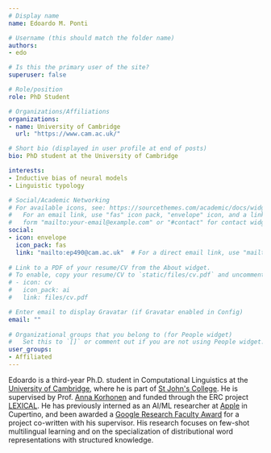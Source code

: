 ```yaml
---
# Display name
name: Edoardo M. Ponti

# Username (this should match the folder name)
authors:
- edo

# Is this the primary user of the site?
superuser: false

# Role/position
role: PhD Student

# Organizations/Affiliations
organizations:
- name: University of Cambridge
  url: "https://www.cam.ac.uk/"

# Short bio (displayed in user profile at end of posts)
bio: PhD student at the University of Cambridge

interests:
- Inductive bias of neural models
- Linguistic typology

# Social/Academic Networking
# For available icons, see: https://sourcethemes.com/academic/docs/widgets/#icons
#   For an email link, use "fas" icon pack, "envelope" icon, and a link in the
#   form "mailto:your-email@example.com" or "#contact" for contact widget.
social:
- icon: envelope
  icon_pack: fas
  link: "mailto:ep490@cam.ac.uk"  # For a direct email link, use "mailto:test@example.org".
  
# Link to a PDF of your resume/CV from the About widget.
# To enable, copy your resume/CV to `static/files/cv.pdf` and uncomment the lines below.  
# - icon: cv
#   icon_pack: ai
#   link: files/cv.pdf 

# Enter email to display Gravatar (if Gravatar enabled in Config)
email: ""
  
# Organizational groups that you belong to (for People widget)
#   Set this to `[]` or comment out if you are not using People widget.  
user_groups:
- Affiliated
---
```

 Edoardo is a third-year Ph.D. student in Computational Linguistics at the [University of Cambridge](https://www.cam.ac.uk/), where he is part of [St John's College](https://www.joh.cam.ac.uk/). He is supervised by Prof. [Anna Korhonen](https://www.cl.cam.ac.uk/~alk23/) and funded through the ERC project [LEXICAL](http://ltl.mml.cam.ac.uk/projects/lexical/). He has previously interned as an AI/ML researcher at [Apple](https://www.apple.com/) in Cupertino, and been awarded a [Google Research Faculty Award](https://ai.google/research/outreach/faculty-research-awards/) for a project co-written with his supervisor. His research focuses on few-shot multilingual learning and on the specialization of distributional word representations with structured knowledge.

